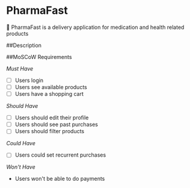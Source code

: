 # PharmaFast
💊 PharmaFast is a delivery application for medication and health related products

##Description


##MoSCoW Requirements

*Must Have*
- [ ] Users login
- [ ] Users see available products
- [ ] Users have a shopping cart

*Should Have*
- [ ] Users should edit their profile
- [ ] Users  should see past purchases
- [ ] Users should filter products

*Could Have*
- [ ] Users could set recurrent purchases

*Won't Have*
- Users won't be able to do payments

